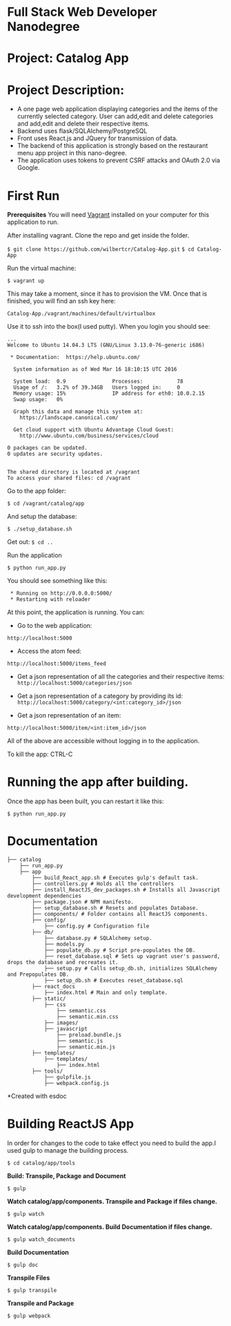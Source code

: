# Full Stack Web Developer Nanodegree

Project: Catalog App
============================================

Project Description:
============================================
* A one page web application displaying categories and the items of the currently selected category. 
User can add,edit and delete categories and add,edit and delete their respective items.
* Backend uses flask/SQLAlchemy/PostgreSQL
* Front uses React.js and JQuery for transmission of data.
* The backend of this application is strongly based on the restaurant menu app project in this nano-degree.
* The application uses tokens to prevent CSRF attacks and OAuth 2.0 via Google.

# First Run

**Prerequisites** 
You will need [Vagrant](http://www.vagrantup.com/)  installed on your computer for this application to run.

After installing vagrant. Clone the repo and get inside the folder.

`$ git clone https://github.com/wilbertcr/Catalog-App.git`
`$ cd Catalog-App`

Run the virtual machine:

`$ vagrant up`

This may take a moment, since it has to provision the VM. Once that is finished, you will find an ssh key here:

`Catalog-App./vagrant/machines/default/virtualbox`

Use it to ssh into the box(I used putty). When you login you should see:

```
...
Welcome to Ubuntu 14.04.3 LTS (GNU/Linux 3.13.0-76-generic i686)

 * Documentation:  https://help.ubuntu.com/

  System information as of Wed Mar 16 18:10:15 UTC 2016

  System load:  0.9               Processes:           78
  Usage of /:   3.2% of 39.34GB   Users logged in:     0
  Memory usage: 15%               IP address for eth0: 10.0.2.15
  Swap usage:   0%

  Graph this data and manage this system at:
    https://landscape.canonical.com/

  Get cloud support with Ubuntu Advantage Cloud Guest:
    http://www.ubuntu.com/business/services/cloud

0 packages can be updated.
0 updates are security updates.


The shared directory is located at /vagrant
To access your shared files: cd /vagrant
```

Go to the app folder:

`$ cd /vagrant/catalog/app`
 
And setup the database:

`$ ./setup_database.sh`

Get out:
`$ cd ..`

Run the application

`$ python run_app.py`

You should see something like this:

```
 * Running on http://0.0.0.0:5000/
 * Restarting with reloader
```

At this point, the application is running. You can:

* Go to the web application:

 `http://localhost:5000`

* Access the atom feed:

`http://localhost:5000/items_feed`

* Get a json representation of all the categories and their respective items:
 `http://localhost:5000/categories/json`
 
* Get a json representation of a category by providing its id:
 `http://localhost:5000/category/<int:category_id>/json`

* Get a json representation of an item:

 `http://localhost:5000/item/<int:item_id>/json`

All of the above are accessible without logging in to the application.

To kill the app: CTRL-C

# Running the app after building.

Once the app has been built, you can restart it like this:

`$ python run_app.py`

# Documentation

```
├── catalog
    ├── run_app.py
    ├── app
        ├── build_React_app.sh # Executes gulp's default task.
        ├── controllers.py # Holds all the controllers
        ├── install_ReactJS_dev_packages.sh # Installs all Javascript development dependencies
        ├── package.json # NPM manifesto.
        ├── setup_database.sh # Resets and populates Database.
        ├── components/ # Folder contains all ReactJS components.
        ├── config/
            ├── config.py # Configuration file
        ├── db/
            ├── database.py # SQLAlchemy setup. 
            ├── models.py 
            ├── populate_db.py # Script pre-populates the DB.
            ├── reset_database.sql # Sets up vagrant user's password, drops the database and recreates it.
            ├── setup.py # Calls setup_db.sh, initializes SQLAlchemy and Prepopulates DB.
            ├── setup_db.sh # Executes reset_database.sql
        ├── react_docs
            ├── index.html # Main and only template.
        ├── static/
            ├── css
                ├── semantic.css
                ├── semantic.min.css
            ├── images/
            ├── javascript           
                ├── preload.bundle.js
                ├── semantic.js
                ├── semantic.min.js
        ├── templates/
            ├── templates/
                ├── index.html
        ├── tools/
            ├── gulpfile.js
            ├── webpack.config.js
```
*Created with esdoc

# Building ReactJS App

In order for changes to the code to take effect you need to build the app.I used gulp to manage the building process. 

`$ cd catalog/app/tools`

**Build: Transpile, Package and Document**

`$ gulp`

**Watch catalog/app/components. Transpile and Package if files change.**

`$ gulp watch`

**Watch catalog/app/components. Build Documentation if files change.**

`$ gulp watch_documents`

**Build Documentation**

`$ gulp doc`

**Transpile Files**

`$ gulp transpile`

**Transpile and Package**

`$ gulp webpack`